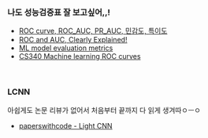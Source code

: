 ### 나도 성능검증표 잘 보고싶어,,!
- [ROC curve, ROC_AUC, PR_AUC, 민감도, 특이도](https://newsight.tistory.com/53)  
- [ROC and AUC, Clearly Explained!](https://youtu.be/4jRBRDbJemM)  
- [ML model evaluation metrics](https://velog.io/@crescent702/%EB%B2%88%EC%97%AD-Evaluation-Metrics-for-Machine-Learning-Models)  
- [CS340 Machine learning ROC curves](https://www.cs.ubc.ca/~murphyk/Teaching/CS340-Fall07/ROC.pdf)  
<br>

### LCNN
아쉽게도 논문 리뷰가 없어서 처음부터 끝까지 다 읽게 생겨따ㅇㅡㅇ  
- [paperswithcode - Light CNN](https://paperswithcode.com/paper/a-light-cnn-for-deep-face-representation-with)  
<br>

